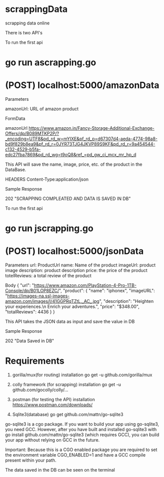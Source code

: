 # scrappingData
scrapping data online

There is two API's

To run the first api
# go run ascrapping.go

 # (POST) localhost:5000/amazonData

Parameters

amazonUrl:  URL of amazon product

FormData

amazonUrl   https://www.amazon.in/Fancy-Storage-Additional-Exchange-Offers/dp/B089MTKP2P/?_encoding=UTF8&pd_rd_w=mYIXE&pf_rd_p=d67307d4-aeda-4774-98a8-bd9f829b8ea9&pf_rd_r=0JYR73TJG4JKVP89S9KF&pd_rd_r=9a454544-c132-4529-b5fa-edc27fba7869&pd_rd_wg=t9oQ8&ref_=pd_gw_ci_mcx_mr_hp_d

This API will save the name, image, price, etc. of the product in the DataBase.

HEADERS Content-Type:application/json

Sample Response

202 
"SCRAPPING COMPLEATED AND DATA IS SAVED IN DB"

To run the first api
# go run jscrapping.go

#  (POST) localhost:5000/jsonData

Parameters
url: ProductUrl
name: Name of the product
imageUrl: product image
description: product description
price: the price of the product
totelReviews: a total review of the product

Body
{
	"url": "https://www.amazon.com/PlayStation-4-Pro-1TB-Console/dp/B01LOP8EZC/",
	"product": {
		"name": "iphonex",
		"imageURL": "https://images-na.ssl-images-amazon.com/images/I/41GGPRqTZtL._AC_.jpg",
		"description": "Heighten your experiences.\n Enrich your adventures.",
		"price": "$348.00",
		"totalReviews": 4436
	}
}

This API takes the JSON data as input and save the value in DB

Sample Response

202 
"Data Saved in DB"


# Requirements

1. gorilla/mux(for routing)
 installation 
  go get -u github.com/gorilla/mux
  
2. colly framework (for scrapping)
 installation 
 go get -u github.com/gocolly/colly/...

3. postman (for testing the API)
installation 
 https://www.postman.com/downloads/
 
 4. Sqlite3(database)
 go get github.com/mattn/go-sqlite3
 
 go-sqlite3 is a cgo package. If you want to build your app using go-sqlite3, you need GCC. However, after you have built and installed go-sqlite3 with go install github.com/mattn/go-sqlite3 (which requires GCC), you can build your app without relying on GCC in the future.

Important: Because this is a CGO enabled package you are required to set the environment variable CGO_ENABLED=1 and have a GCC compile present within your path.

The data saved in the DB can be seen on the terminal


